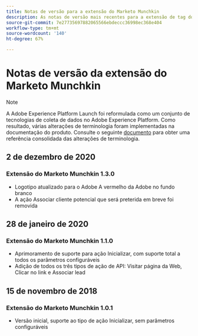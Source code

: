 ```yaml
---
title: Notas de versão para a extensão do Marketo Munchkin
description: As notas de versão mais recentes para a extensão de tag do Marketo Munchkin no Adobe Experience Platform.
source-git-commit: 7e27735697882065566ebdeccc36998ec368e404
workflow-type: tm+mt
source-wordcount: '140'
ht-degree: 67%

---
```


# Notas de versão da extensão do Marketo Munchkin

>[!NOTE]
>
>A Adobe Experience Platform Launch foi reformulada como um conjunto de tecnologias de coleta de dados no Adobe Experience Platform. Como resultado, várias alterações de terminologia foram implementadas na documentação do produto. Consulte o seguinte [documento](../../../term-updates.md) para obter uma referência consolidada das alterações de terminologia.

## 2 de dezembro de 2020

### Extensão do Marketo Munchkin 1.3.0

* Logotipo atualizado para o Adobe A vermelho da Adobe no fundo branco
* A ação Associar cliente potencial que será preterida em breve foi removida

## 28 de janeiro de 2020

### Extensão do Marketo Munchkin 1.1.0

* Aprimoramento de suporte para ação Inicializar, com suporte total a todos os parâmetros configuráveis
* Adição de todos os três tipos de ação de API: Visitar página da Web, Clicar no link e Associar lead

## 15 de novembro de 2018

### Extensão do Marketo Munchkin 1.0.1

* Versão inicial, suporte ao tipo de ação Inicializar, sem parâmetros configuráveis
